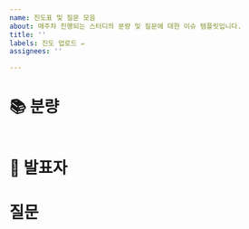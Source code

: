 ```yaml
---
name: 진도표 및 질문 모음
about: 매주차 진행되는 스터디의 분량 및 질문에 대한 이슈 템플릿입니다.
title: ''
labels: 진도 업로드 ✏️
assignees: ''

---
```


# 📚 분량
```

```

# 🎤 발표자


# 질문
